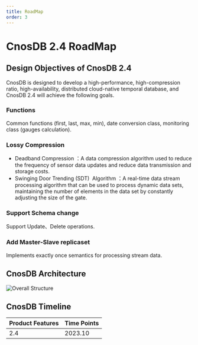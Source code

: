 ```yaml
---
title: RoadMap
order: 3
---
```


# CnosDB 2.4 RoadMap

## Design Objectives of CnosDB 2.4

CnosDB is designed to develop a high-performance, high-compression ratio, high-availability, distributed cloud-native temporal database, and CnosDB 2.4 will achieve the following goals.
### Functions
Common functions (first, last, max, min), date conversion class, monitoring class (gauges calculation).
### Lossy Compression
- Deadband Compression ：A data compression algorithm used to reduce the frequency of sensor data updates and reduce data transmission and storage costs.
- Swinging Door Trending (SDT)  Algorithm ：A real-time data stream processing algorithm that can be used to process dynamic data sets, maintaining the number of elements in the data set by constantly adjusting the size of the gate.
### Support Schema change 
Support Update、Delete operations.
### Add Master-Slave replicaset 
Implements exactly once semantics for processing stream data.

## CnosDB Architecture

![Overall Structure](/_static/img/arch.jpg)

## CnosDB Timeline

| Product Features     | Time Points |
|----------------------| ----        |
| 2.4                  | 2023.10     |
